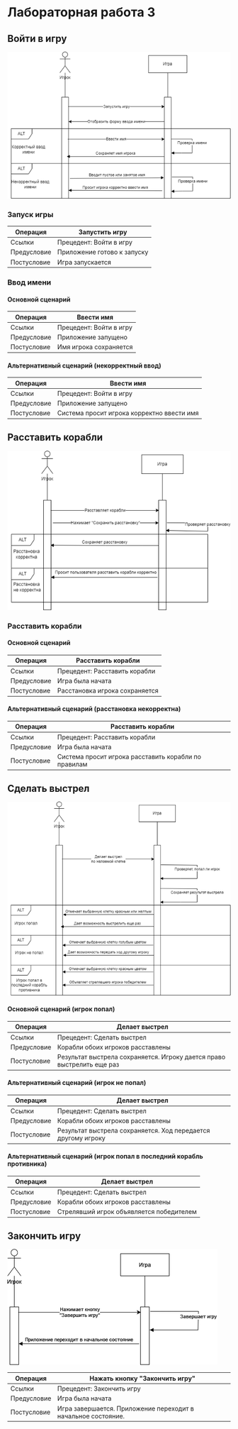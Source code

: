 # Лабораторная работа 3
## Войти в игру
![1](images/33_1.png)
### Запуск игры
| Операция    | Запустить игру              |
| ----------- | --------------------------- |
| Ссылки      | Прецедент: Войти в игру     |
| Предусловие | Приложение готово к запуску |
| Постусловие | Игра запускается            |
### Ввод имени
#### Основной сценарий
| Операция    | Ввести имя              |
| ----------- | ----------------------- |
| Ссылки      | Прецедент: Войти в игру |
| Предусловие | Приложение запущено     |
| Постусловие | Имя игрока сохраняется  |

#### Альтернативный сценарий (некорректный ввод)
| Операция    | Ввести имя                                 |
| ----------- | ------------------------------------------ |
| Ссылки      | Прецедент: Войти в игру                    |
| Предусловие | Приложение запущено                        |
| Постусловие | Система просит игрока корректно ввести имя |
## Расставить корабли

![3](images/33_3.png)
### Расставить корабли
#### Основной сценарий
| Операция    | Расставить корабли             |
| ----------- | ------------------------------ |
| Ссылки      | Прецедент: Расставить корабли  |
| Предусловие | Игра была начата               |
| Постусловие | Расстановка игрока сохраняется |

#### Альтернативный сценарий (расстановка некорректна)

| Операция    | Расставить корабли                                   |
| ----------- | ---------------------------------------------------- |
| Ссылки      | Прецедент: Расставить корабли                        |
| Предусловие | Игра была начата                                     |
| Постусловие | Система просит игрока расставить корабли по правилам |

## Сделать выстрел
![4](images/44_1.png)
#### Основной сценарий (игрок попал)
| Операция    | Делает выстрел                                                         |
| ----------- | ---------------------------------------------------------------------- |
| Ссылки      | Прецедент: Сделать выстрел                                             |
| Предусловие | Корабли обоих игроков расставлены                                      |
| Постусловие | Результат выстрела сохраняется. Игроку дается право выстрелить еще раз |
#### Альтернативный сценарий (игрок  не попал)
| Операция    | Делает выстрел                                                |
| ----------- | ------------------------------------------------------------- |
| Ссылки      | Прецедент: Сделать выстрел                                    |
| Предусловие | Корабли обоих игроков расставлены                             |
| Постусловие | Результат выстрела сохраняется. Ход передается другому игроку |

#### Альтернативный сценарий (игрок попал в последний корабль противника)
| Операция    | Делает выстрел                           |
| ----------- | ---------------------------------------- |
| Ссылки      | Прецедент: Сделать выстрел               |
| Предусловие | Корабли обоих игроков расставлены        |
| Постусловие | Стрелявший игрок объявляется победителем |

## Закончить игру

![5](images/56_5.png)

| Операция    | Нажать кнопку "Закончить игру"             |
| ----------- | ----------------------------------------- |
| Ссылки      | Прецедент: Закончить игру                 |
| Предусловие | Игра была начата                          |
| Постусловие | Игра завершается. Приложение переходит в начальное состояние. |